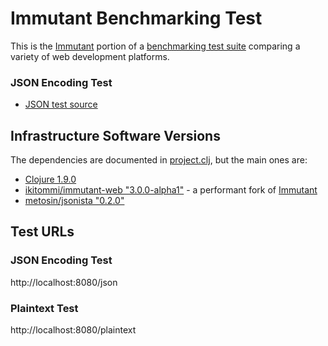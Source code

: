 # Immutant Benchmarking Test

This is the [Immutant](http://immutant.org/) portion of a [benchmarking test suite](../) comparing a variety of web development platforms.

### JSON Encoding Test

* [JSON test source](hello/src/hello/handler.clj)

## Infrastructure Software Versions

The dependencies are documented in [project.clj](hello/project.clj),
but the main ones are:

* [Clojure 1.9.0](http://clojure.org/)
* [ikitommi/immutant-web "3.0.0-alpha1"](https://github.com/ikitommi/immutant) - a performant fork of [Immutant]((http://immutant.org/))
* [metosin/jsonista "0.2.0"](https://github.com/metosin/jsonista)

## Test URLs
### JSON Encoding Test

http://localhost:8080/json

### Plaintext Test

http://localhost:8080/plaintext
